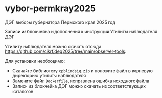 # vybor-permkray2025
ДЭГ выборы губернатора Пермского края 2025 год

Записи из блокчейна и дополнения к инструкции Утилиты наблюдателя ДЭГ

Утилиту наблюдателя можно скачать отсюда https://github.com/cikrf/deg2025/tree/main/observer-tools.

Для установки необходимо:
- Скачайте библиотеку ```cpblindsig.zip``` и положите файл в корневую директорию утилиты наблюдателя
- Замените файл ```Dockerfile```, исправлена ошибка исходного файла
- Записи из блокчейна ДЭГ можно скачать из соответствующих каталогов

